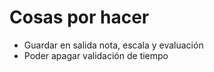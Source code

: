 Cosas por hacer
===============

* Guardar en salida nota, escala y evaluación
* Poder apagar validación de tiempo

